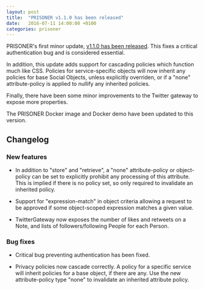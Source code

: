 ```yaml
---
layout: post
title:  "PRISONER v1.1.0 has been released"
date:   2016-07-11 14:00:00 +0100
categories: prisoner
---
```


PRISONER's first minor update, [v1.1.0 has been released](https://github.com/uoscompsci/PRISONER/releases/tag/v1.1.0). This fixes a critical authentication bug and is considered essential.

In addition, this update adds support for cascading policies which function much like CSS.
Policies for service-specific objects will now inherit any policies for base Social Objects, unless explicitly overriden, or if a "none" attribute-policy is applied to nullify any inherited policies. 

Finally, there have been some minor improvements to the Twitter gateway to expose more properties.

The PRISONER Docker image and Docker demo have been updated to this version.


## Changelog

### New features

* In addition to "store" and "retrieve", a "none" attribute-policy or
object-policy can be set to
explicitly prohibit any processing of this attribute. This is implied if there
is no policy set, so only required to invalidate an inherited policy.

* Support for "expression-match" in object criteria allowing a request to be
approved if some object-scoped expression matches a given value.

* TwitterGateway now exposes the number of likes and retweets on a Note, and
lists of followers/following People for each Person.

### Bug fixes

* Critical bug preventing authentication has been fixed.

* Privacy policies now cascade correctly. A policy for a specific service will
inherit policies for a base object, if there are any. Use the new
attribute-policy type "none" to invalidate an inherited attribute policy.



